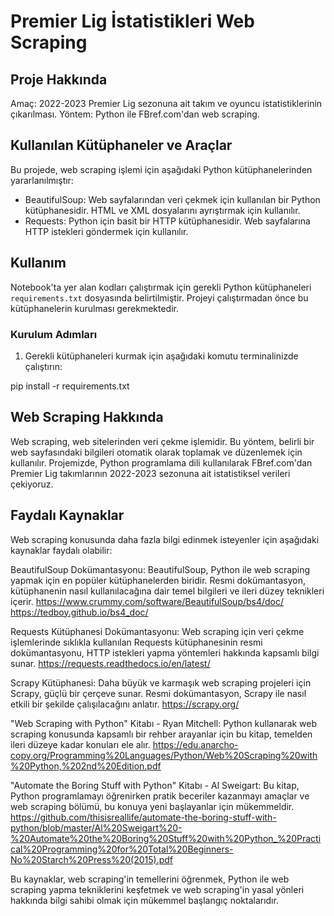 # Premier Lig İstatistikleri Web Scraping

## Proje Hakkında
Amaç: 2022-2023 Premier Lig sezonuna ait takım ve oyuncu istatistiklerinin çıkarılması.
Yöntem: Python ile FBref.com'dan web scraping.

## Kullanılan Kütüphaneler ve Araçlar
Bu projede, web scraping işlemi için aşağıdaki Python kütüphanelerinden yararlanılmıştır:

* BeautifulSoup: Web sayfalarından veri çekmek için kullanılan bir Python kütüphanesidir. HTML ve XML dosyalarını ayrıştırmak için kullanılır.
* Requests: Python için basit bir HTTP kütüphanesidir. Web sayfalarına HTTP istekleri göndermek için kullanılır.

## Kullanım
Notebook'ta yer alan kodları çalıştırmak için gerekli Python kütüphaneleri `requirements.txt` dosyasında belirtilmiştir. Projeyi çalıştırmadan önce bu kütüphanelerin kurulması gerekmektedir.

### Kurulum Adımları
1. Gerekli kütüphaneleri kurmak için aşağıdaki komutu terminalinizde çalıştırın:

pip install -r requirements.txt


## Web Scraping Hakkında
Web scraping, web sitelerinden veri çekme işlemidir. Bu yöntem, belirli bir web sayfasındaki bilgileri otomatik olarak toplamak ve düzenlemek için kullanılır. 
Projemizde, Python programlama dili kullanılarak FBref.com'dan Premier Lig takımlarının 2022-2023 sezonuna ait istatistiksel verileri çekiyoruz.


## Faydalı Kaynaklar
Web scraping konusunda daha fazla bilgi edinmek isteyenler için aşağıdaki kaynaklar faydalı olabilir:

BeautifulSoup Dokümantasyonu: BeautifulSoup, Python ile web scraping yapmak için en popüler kütüphanelerden biridir. Resmi dokümantasyon, kütüphanenin nasıl kullanılacağına dair temel bilgileri ve ileri düzey teknikleri içerir.
https://www.crummy.com/software/BeautifulSoup/bs4/doc/
https://tedboy.github.io/bs4_doc/

Requests Kütüphanesi Dokümantasyonu: Web scraping için veri çekme işlemlerinde sıklıkla kullanılan Requests kütüphanesinin resmi dokümantasyonu, HTTP istekleri yapma yöntemleri hakkında kapsamlı bilgi sunar.
https://requests.readthedocs.io/en/latest/


Scrapy Kütüphanesi: Daha büyük ve karmaşık web scraping projeleri için Scrapy, güçlü bir çerçeve sunar. Resmi dokümantasyon, Scrapy ile nasıl etkili bir şekilde çalışılacağını anlatır.
https://scrapy.org/

"Web Scraping with Python" Kitabı - Ryan Mitchell: Python kullanarak web scraping konusunda kapsamlı bir rehber arayanlar için bu kitap, temelden ileri düzeye kadar konuları ele alır.
https://edu.anarcho-copy.org/Programming%20Languages/Python/Web%20Scraping%20with%20Python,%202nd%20Edition.pdf


"Automate the Boring Stuff with Python" Kitabı - Al Sweigart: Bu kitap, Python programlamayı öğrenirken pratik beceriler kazanmayı amaçlar ve web scraping bölümü, bu konuya yeni başlayanlar için mükemmeldir.
https://github.com/thisisreallife/automate-the-boring-stuff-with-python/blob/master/Al%20Sweigart%20-%20Automate%20the%20Boring%20Stuff%20with%20Python_%20Practical%20Programming%20for%20Total%20Beginners-No%20Starch%20Press%20(2015).pdf

Bu kaynaklar, web scraping'in temellerini öğrenmek, Python ile web scraping yapma tekniklerini keşfetmek ve web scraping'in yasal yönleri hakkında bilgi sahibi olmak için mükemmel başlangıç noktalarıdır.


